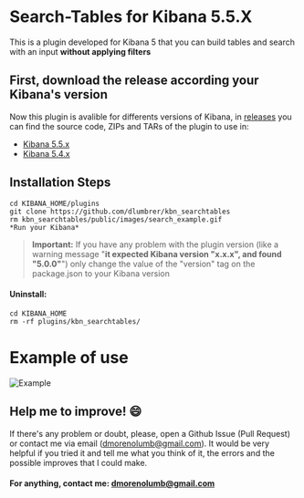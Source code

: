 # Search-Tables for Kibana 5.5.X

This is a plugin developed for Kibana 5 that you can build tables and search with an input **without applying filters**

## First, download the release according your Kibana's version

Now this plugin is avalible for differents versions of Kibana, in [releases](https://github.com/dlumbrer/kbn_searchtables/releases "Go to releases!") you can find the source code, ZIPs and TARs of the plugin to use in:
* [Kibana 5.5.x](https://github.com/dlumbrer/kbn_searchtables/releases/tag/5.5.X-1 "Go to source")
* [Kibana 5.4.x](https://github.com/dlumbrer/kbn_searchtables/releases/tag/5.4.X-1 "Go to source")

## Installation Steps

```
cd KIBANA_HOME/plugins
git clone https://github.com/dlumbrer/kbn_searchtables
rm kbn_searchtables/public/images/search_example.gif
*Run your Kibana*
```
> **Important:** If you have any problem with the plugin version (like a warning message "**it expected Kibana version "x.x.x", and found "5.0.0"**") only change the value of the "version" tag on the package.json to your Kibana version


#### Uninstall:
```
cd KIBANA_HOME
rm -rf plugins/kbn_searchtables/
```


# Example of use

![Example](public/images/search_example.gif)


## Help me to improve! :smile:

If there's any problem or doubt, please, open a Github Issue (Pull Request) or contact me via email (dmorenolumb@gmail.com). It would be very helpful if you tried it and tell me what you think of it, the errors and the possible improves that I could make.


#### For anything, contact me: dmorenolumb@gmail.com
